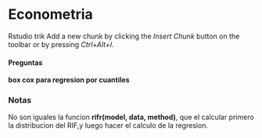 # Econometria

Rstudio trik 
Add a new chunk by clicking the *Insert Chunk* button on the toolbar or by pressing *Ctrl+Alt+I*.

#### Preguntas

**box cox para regresion por cuantiles** 

### Notas 

No son iguales la funcion **rifr(model, data, method)**, que el calcular primero la distribucion del RIF,y luego hacer el calculo de la regresion.